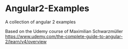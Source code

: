 # Angular2-Examples
A collection of angular 2 examples

Based on the Udemy course of Maximilian Schwarzmüller
https://www.udemy.com/the-complete-guide-to-angular-2/learn/v4/overview 
